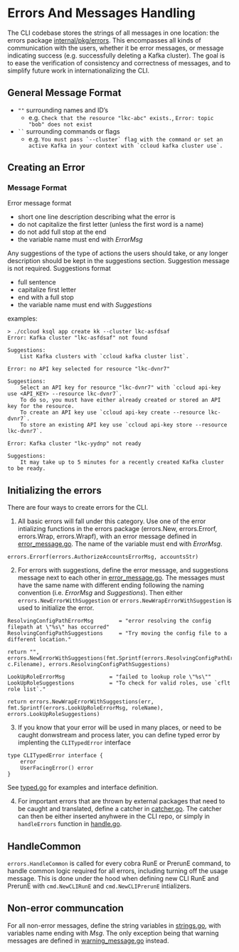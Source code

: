 # Errors And Messages Handling

The CLI codebase stores the strings of all messages in one location: the errors package [internal/pkg/errors](internal/pkg/errors). This encompasses all kinds of communication with the users, whether it be error messages, or message indicating success (e.g. successfully deleting a Kafka cluster). The goal is to ease the verification of consistency and correctness of messages, and to simplify future work in internationalizing the CLI.

## General Message Format
- `""` surrounding names and ID’s
    - e.g. `Check that the resource "lkc-abc" exists.`, `Error: topic "bob" does not exist`
- ```` `` ```` surrounding commands or flags
    - e.g. ``You must pass `--cluster` flag with the command or set an active Kafka in your context with `ccloud kafka cluster use`.``

## Creating an Error
### Message Format
Error message format
- short one line description describing what the error is
- do not capitalize the first letter (unless the first word is a name)
- do not add full stop at the end
- the variable name must end with *ErrorMsg*

Any suggestions of the type of actions the users should take, or any longer description should be kept in the suggestions section.
Suggestion message is not required.
Suggestions format
- full sentence
- capitalize first letter
- end with a full stop 
- the variable name must end with *Suggestions*

examples:
```
> ./ccloud ksql app create kk --cluster lkc-asfdsaf
Error: Kafka cluster "lkc-asfdsaf" not found

Suggestions:
    List Kafka clusters with `ccloud kafka cluster list`.
```
```
Error: no API key selected for resource "lkc-dvnr7"

Suggestions:
    Select an API key for resource "lkc-dvnr7" with `ccloud api-key use <API_KEY> --resource lkc-dvnr7`.
    To do so, you must have either already created or stored an API key for the resource.
    To create an API key use `ccloud api-key create --resource lkc-dvnr7`.
    To store an existing API key use `ccloud api-key store --resource lkc-dvnr7`.
```
```
Error: Kafka cluster "lkc-yydnp" not ready

Suggestions:
    It may take up to 5 minutes for a recently created Kafka cluster to be ready.
```

## Initializing the errors
There are four ways to create errors for the CLI.

1. All basic errors will fall under this category. Use one of the error intializing functions in the errors package (errors.New, errors.Errorf, errors.Wrap, errors.Wrapf), with an error message defined in [error_message.go](internal/pkg/errors/error_message.go). The name of the variable must end with *ErrorMsg*.
```
errors.Errorf(errors.AuthorizeAccountsErrorMsg, accountsStr)
```
2. For errors with suggestions, define the error message, and suggestions message next to each other in [error_message.go](internal/pkg/errors/error_message.go). The messages must have the same name with different ending following the naming convention (i.e. *ErrorMsg* and *Suggestions*). Then either `errors.NewErrorWithSuggestion` or `errors.NewWrapErrorWithSuggestion` is used to initialize the error.

```
ResolvingConfigPathErrorMsg        = "error resolving the config filepath at \"%s\" has occurred"
ResolvingConfigPathSuggestions     = "Try moving the config file to a different location."

return "", errors.NewErrorWithSuggestions(fmt.Sprintf(errors.ResolvingConfigPathErrorMsg, c.Filename), errors.ResolvingConfigPathSuggestions)
```

```
LookUpRoleErrorMsg              = "failed to lookup role \"%s\""
LookUpRoleSuggestions           = "To check for valid roles, use `cflt role list`."

return errors.NewWrapErrorWithSuggestions(err, fmt.Sprintf(errors.LookUpRoleErrorMsg, roleName), errors.LookUpRoleSuggestions)
```

3. If you know that your error will be used in many places, or need to be caught donwstream and process later, you can define typed error by implenting the `CLITypedError` interface
```
type CLITypedError interface {
	error
	UserFacingError() error
}
```
  See [typed.go](internal/pkg/errors/typed.go) for examples and interface definition.

4. For important errors that are thrown by external packages that need to be caught and translated, define a catcher in [catcher.go](internal/pkg/errors/catcher.go). The catcher can then be either inserted anyhwere in the CLI repo, or simply in `handleErrors` function in [handle.go](internal/pkg/errors/handle.go).

## HandleCommon
`errors.HandleCommon` is called for every cobra RunE or PrerunE command, to handle common logic required for all errors, including turning off the usage message. This is done under the hood when defining new CLI RunE and PrerunE with `cmd.NewCLIRunE` and `cmd.NewCLIPrerunE` intializers.

## Non-error communcation
For all non-error messages, define the string variables in [strings.go](internal/pkg/errors/strings.go), with variables name ending with *Msg*. The only exception being that warning messages are defined in [warning_message.go](internal/pkg/errors/warning_message.go) instead.
